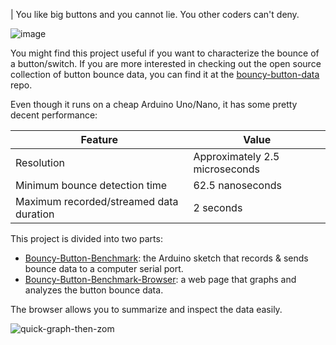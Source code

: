 | You like big buttons and you cannot lie. You other coders can't deny.

![image](https://github.com/adamfk/bouncy-button/assets/274012/146a55c6-3897-4910-81a9-e4a0240c7b05)

You might find this project useful if you want to characterize the bounce of a button/switch. If you are more interested in checking out the open source collection of button bounce data, you can find it at the [bouncy-button-data](https://github.com/adamfk/bouncy-button-data/) repo.

Even though it runs on a cheap Arduino Uno/Nano, it has some pretty decent performance:
 
| Feature                                 | Value                          |
|-----------------------------------------|--------------------------------|
| Resolution                              | Approximately 2.5 microseconds |
| Minimum bounce detection time           | 62.5 nanoseconds               |
| Maximum recorded/streamed data duration | 2 seconds                      |

This project is divided into two parts:

- [Bouncy-Button-Benchmark](./bb-benchmark/README.md): the Arduino sketch that records & sends bounce data to a computer serial port.
- [Bouncy-Button-Benchmark-Browser](./bbb-browser/README.md): a web page that graphs and analyzes the button bounce data.

The browser allows you to summarize and inspect the data easily.

![quick-graph-then-zom](https://github.com/adamfk/bouncy-button/assets/274012/32b80c43-9965-4b8a-8767-32367a44eef9)
